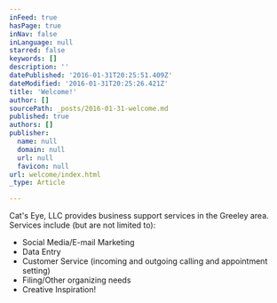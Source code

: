 ```yaml
---
inFeed: true
hasPage: true
inNav: false
inLanguage: null
starred: false
keywords: []
description: ''
datePublished: '2016-01-31T20:25:51.409Z'
dateModified: '2016-01-31T20:25:26.421Z'
title: 'Welcome!'
author: []
sourcePath: _posts/2016-01-31-welcome.md
published: true
authors: []
publisher:
  name: null
  domain: null
  url: null
  favicon: null
url: welcome/index.html
_type: Article

---
```

Cat's Eye, LLC provides business support services in the Greeley area.  Services include (but are not limited to):

* Social Media/E-mail Marketing
* Data Entry
* Customer Service (incoming and outgoing calling and appointment setting)
* Filing/Other organizing needs
* Creative Inspiration!